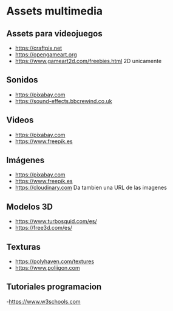 # Assets multimedia

## Assets para videojuegos
- https://craftpix.net 
- https://opengameart.org
- https://www.gameart2d.com/freebies.html 2D unicamente

## Sonidos
- https://pixabay.com
- https://sound-effects.bbcrewind.co.uk

## Videos
- https://pixabay.com
- https://www.freepik.es

## Imágenes
-  https://pixabay.com
-  https://www.freepik.es
-  https://cloudinary.com Da tambien una URL de las imagenes

## Modelos 3D
- https://www.turbosquid.com/es/
- https://free3d.com/es/

## Texturas
- https://polyhaven.com/textures
- https://www.poliigon.com

## Tutoriales programacion
-https://www.w3schools.com
